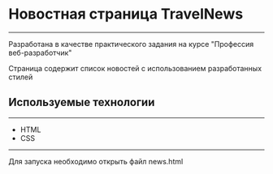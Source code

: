 # Новостная страница TravelNews
-----
Разработана в качестве практического задания на курсе "Профессия веб-разработчик"

Страница содержит список новостей с использованием разработанных стилей

## Используемые технологии
-----
- HTML
- CSS
-----
Для запуска необходимо открыть файл news.html